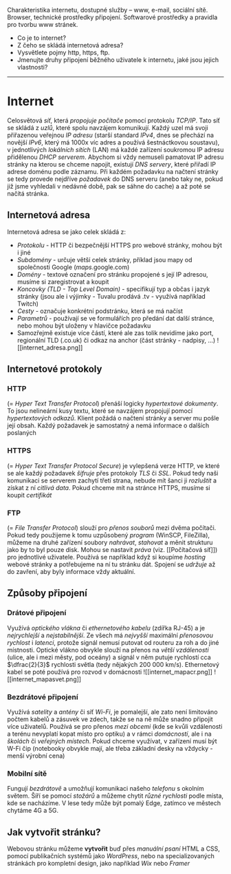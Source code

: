 Charakteristika internetu, dostupné služby – www, e-mail, sociální sítě. Browser, technické prostředky připojení. Softwarové prostředky a pravidla pro tvorbu www stránek.

- Co je to internet?
- Z čeho se skládá internetová adresa?
- Vysvětlete pojmy http, https, ftp.
- Jmenujte druhy připojení běžného uživatele k internetu, jaké jsou jejich vlastnosti?
---
# Internet
Celosvětová *síť*, která *propojuje počítače* pomocí protokolu *TCP/IP*. Tato síť se skládá z *uzlů*, které spolu navzájem komunikují. Každý uzel má svoji přiřazenou veřejnou *IP adresu* (starší standard *IPv4*, dnes se přechází na novější *IPv6*, který má 1000x víc adres a používá šestnáctkovou soustavu), v jednotlivých *lokálních sítích* (LAN) má každé zařízení soukromou IP adresu přidělenou *DHCP serverem*. Abychom si vždy nemuseli pamatovat IP adresu stránky na kterou se chceme napojit, existují *DNS servery*, které přiřadí IP adrese doménu podle záznamu. Při každém požadavku na načtení stránky se tedy provede nejdříve *požadavek* do DNS serveru (anebo taky ne, pokud již jsme vyhledali v nedávné době, pak se sáhne do cache) a až poté se načítá stránka. 
## Internetová adresa
Internetová adresa se jako celek skládá z:
- *Protokolu* - HTTP či bezpečnější HTTPS pro webové stránky, mohou být i jiné
- *Subdomény* - určuje větší celek stránky, příklad jsou mapy od společnosti Google (*maps*.google.com)
- *Domény* - textové označení pro stránku propojené s její IP adresou, musíme si zaregistrovat a koupit
- *Koncovky (TLD - Top Level Domain)* - specifikují typ a občas i jazyk stránky (jsou ale i výjimky - Tuvalu prodává .tv - využívá například Twitch)
- *Cesty* - označuje konkrétní podstránku, která se má načíst
- *Parametrů* - používají se ve formulářích pro předání dat další stránce, nebo mohou být uloženy v hlavičce požadavku
- Samozřejmě existuje více částí, které ale zas tolik nevidíme jako port, regionální TLD (.co.uk) či odkaz na anchor (část stránky - nadpisy, ...)
 ![[internet_adresa.png]]
## Internetové protokoly
### HTTP
(= *Hyper Text Transfer Protocol*) přenáší logicky *hypertextové dokumenty*. To jsou nelineární kusy textu, které se navzájem propojují pomocí *hypertextových odkazů*. Klient požádá o načtení stránky a server mu pošle její obsah. Každý požadavek je samostatný a nemá informace o dalších poslaných
### HTTPS
(= *Hyper Text Transfer Protocol Secure*) je vylepšená verze HTTP, ve které se ale každý požadavek *šifruje* přes protokoly *TLS* či *SSL*. Pokud tedy naši komunikaci se serverem zachytí třetí strana, nebude mít šanci ji *rozluštit* a získat z ní *citlivá data*. Pokud chceme mít na stránce HTTPS, musíme si koupit *certifikát*
### FTP
(= *File Transfer Protocol*) slouží pro *přenos souborů* mezi dvěma počítači. Pokud tedy použijeme k tomu uzpůsobený *program* (WinSCP, FileZilla), můžeme na druhé zařízení soubory *nahrávat*, *stahovat* a měnit strukturu jako by to byl pouze disk. Mohou se nastavit *práva* (viz. [[Počítačová síť]]) pro jednotlivé uživatele. Používá se například když si koupíme *hosting* webové stránky a potřebujeme na ní tu stránku dát. Spojení se *udržuje* až do zavření, aby byly informace vždy aktuální. 
## Způsoby připojení
### Drátové připojení
Využívá *optického vlákna* či *ethernetového kabelu* (zdířka RJ-45) a je *nejrychlejší* a *nejstabilnější*. Ze všech má *nejvyšší* maximální *přenosovou rychlost* i *latenci*, protože signál nemusí putovat od routeru za roh a do jiné místnosti. Optické vlákno obvykle slouží na přenos na *větší vzdálenosti* (ulice, ale i mezi městy, pod oceány) a signál v něm putuje rychlostí cca $\dfrac{2}{3}$ rychlosti světla (tedy nějakých 200 000 km/s). Ethernetový kabel se poté používá pro rozvod v domácnosti
![[internet_mapacr.png]]
![[internet_mapasvet.png]]
### Bezdrátové připojení
Využívá *satelity* a *antény* či síť *Wi-Fi*, je pomalejší, ale zato není limitováno počtem kabelů a zásuvek ve zdech, takže se na ně může snadno připojit více uživatelů. Používá se pro přenos *mezi obcemi* (kde se kvůli vzdálenosti a terénu nevyplatí kopat místo pro optiku) a v rámci *domácností*, ale i na *školách* či *veřejných místech*. Pokud chceme využívat, v zařízení musí být W-Fi čip (notebooky obvykle mají, ale třeba základní desky na vždycky - menší výrobní cena)
### Mobilní sítě
Fungují *bezdrátově* a umožňují komunikaci našeho *telefonu* s okolním světem. Šíří se pomocí *stožárů* a můžeme chytit *různé rychlosti* podle místa, kde se nacházíme. V lese tedy může být pomalý Edge, zatímco ve městech chytáme 4G a 5G.
## Jak vytvořit stránku?
Webovou stránku můžeme **vytvořit** buď přes *manuální psaní* HTML a CSS, pomocí publikačních systémů jako *WordPress*, nebo na specializovaných stránkách pro kompletní design, jako například *Wix* nebo *Framer*